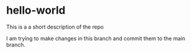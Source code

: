 # hello-world
This is a a short description of the repo

I am trying to make changes in this branch and commit them to the main branch. 
